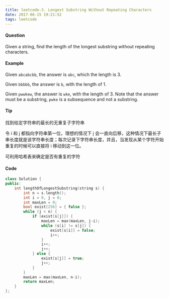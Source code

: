 ```yaml
---
title: leetcode-3. Longest Substring Without Repeating Characters
date: 2017-06-15 19:21:52
tags: leetcode
---
```



#### Question

Given a string, find the length of the longest substring without repeating characters.

#### Example

Given `abcabcbb`, the answer is `abc`, which the length is 3.

Given `bbbbb`, the answer is `b`, with the length of 1.

Given `pwwkew`, the answer is `wke`, with the length of 3. Note that the answer must be a substring, `pwke` is a subsequence and not a substring.

#### Tip

找到给定字符串的最长的无重复子字符串

令 i 和 j 都指向字符串第一位，理想的情况下 j 会一直向后移，这种情况下最长子串长度就是该字符串长度；每次记录下字符串长度，并且，当发现从某个字符开始重复的时候可以直接将 i 移动到这一位。

可利用哈希表来确定是否有重复的字符

#### Code

```C++
class Solution {
public:
    int lengthOfLongestSubstring(string s) {
        int n = s.length();
        int i = 0, j = 0;
        int maxLen = 0;
        bool exist[256] = { false };
        while (j < n) {
            if (exist[s[j]]) {
                maxLen = max(maxLen, j-i);
                while (s[i] != s[j]) {
                    exist[s[i]] = false;
                    i++;
                }
                i++;
                j++;
            } else {
                exist[s[j]] = true;  
                j++;  
            }  
        }  
        maxLen = max(maxLen, n-i);  
        return maxLen;  
    }
};
```
